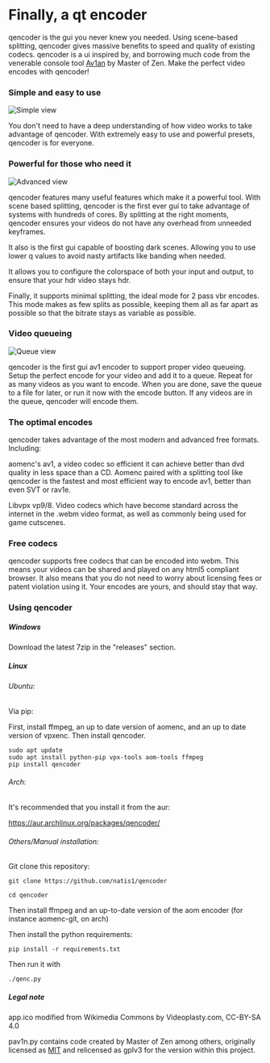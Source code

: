 # Finally, a qt encoder

qencoder is the gui you never knew you needed. Using scene-based splitting, qencoder gives massive benefits to speed and quality of existing codecs. qencoder is a ui inspired by, and borrowing much code from the venerable console tool [Av1an](https://github.com/master-of-zen/Av1an/) by Master of Zen. Make the perfect video encodes with qencoder! 

### Simple and easy to use
![Simple view](/screenshots/simple.png)

You don't need to have a deep understanding of how video works to take advantage of qencoder. With extremely easy to use and powerful presets, qencoder is for everyone.


### Powerful for those who need it
![Advanced view](/screenshots/complex.png)

qencoder features many useful features which make it a powerful tool. With scene based splitting, qencoder is the first ever gui to take advantage of systems with hundreds of cores. By splitting at the right moments, qencoder ensures your videos do not have any overhead from unneeded keyframes.

It also is the first gui capable of boosting dark scenes. Allowing you to use lower q values to avoid nasty artifacts like banding when needed.

It allows you to configure the colorspace of both your input and output, to ensure that your hdr video stays hdr.

Finally, it supports minimal splitting, the ideal mode for 2 pass vbr encodes. This mode makes as few splits as possible, keeping them all as far apart as possible so that the bitrate stays as variable as possible.

### Video queueing

![Queue view](/screenshots/queue.png)

qencoder is the first gui av1 encoder to support proper video queueing. Setup the perfect encode for your video and add it to a queue. Repeat for as many videos as you want to encode. When you are done, save the queue to a file for later, or run it now with the encode button. If any videos are in the queue, qencoder will encode them.

### The optimal encodes

qencoder takes advantage of the most modern and advanced free formats. Including:

aomenc's av1, a video codec so efficient it can achieve better than dvd quality in less space than a CD. Aomenc paired with a splitting tool like qencoder is the fastest and most efficient way to encode av1, better than even SVT or rav1e.

Libvpx vp9/8. Video codecs which have become standard across the internet in the .webm video format, as well as commonly being used for game cutscenes.

### Free codecs

qencoder supports free codecs that can be encoded into webm. This means your videos can be shared and played on any html5 compliant browser. It also means that you do not need to worry about licensing fees or patent violation using it. Your encodes are yours, and should stay that way.

### Using qencoder

##### Windows

Download the latest 7zip in the "releases" section.

##### Linux

###### Ubuntu:

Via pip:

First, install ffmpeg, an up to date version of aomenc, and an up to date version of vpxenc. Then install qencoder.
```
sudo apt update
sudo apt install python-pip vpx-tools aom-tools ffmpeg
pip install qencoder
```

###### Arch:

It's recommended that you install it from the aur:

https://aur.archlinux.org/packages/qencoder/

###### Others/Manual installation:

Git clone this repository:

```git clone https://github.com/natis1/qencoder```

```cd qencoder```

Then install ffmpeg and an up-to-date version of the aom encoder (for instance aomenc-git, on arch)

Then install the python requirements:

```pip install -r requirements.txt```

Then run it with

```./qenc.py```

##### Legal note

app.ico modified from Wikimedia Commons by Videoplasty.com, CC-BY-SA 4.0

pav1n.py contains code created by Master of Zen among others, originally licensed as [MIT](https://github.com/master-of-zen/Av1an/blob/e46db7ea6cb2c06556e0b8f957d617282cee0e47/LICENSE.md) and relicensed as gplv3 for the version within this project.
